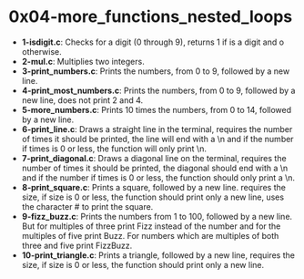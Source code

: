 # 0x04-more_functions_nested_loops

* **1-isdigit.c**: Checks for a digit (0 through 9), returns 1 if is a digit and o otherwise.
* **2-mul.c**: Multiplies two integers.
* **3-print_numbers.c**: Prints the numbers, from 0 to 9, followed by a new line.
* **4-print_most_numbers.c**: Prints the numbers, from 0 to 9, followed by a new line, does not print 2 and 4.
* **5-more_numbers.c**: Prints 10 times the numbers, from 0 to 14, followed by a new line.
* **6-print_line.c**: Draws a straight line in the terminal, requires the number of times it should be printed, the line will end with a \n and if the number if times is 0 or less, the function will only print \n.
* **7-print_diagonal.c**: Draws a diagonal line on the terminal, requires the number of times it should be printed, the diagonal should end with a \n and if the number if times is 0 or less, the function should only print a \n.
* **8-print_square.c**: Prints a square, followed by a new line. requires the size, if size is 0 or less, the function should print only a new line, uses the character # to print the square.
* **9-fizz_buzz.c**: Prints the numbers from 1 to 100, followed by a new line. But for multiples of three print Fizz instead of the number and for the multiples of five print Buzz. For numbers which are multiples of both three and five print FizzBuzz.
* **10-print_triangle.c**: Prints a triangle, followed by a new line, requires the size, if size is 0 or less, the function should print only a new line.